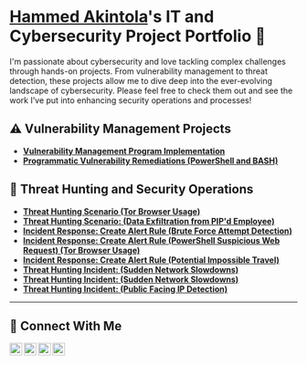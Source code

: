 # <a href="https://www.linkedin.com/in/hammed-akintola-215b7a282//">  Hammed Akintola</a>'s IT and Cybersecurity Project Portfolio 🔐

I'm passionate about cybersecurity and love tackling complex challenges through hands-on projects. From vulnerability management to threat detection, these projects allow me to dive deep into the ever-evolving landscape of cybersecurity. Please feel free to check them out and see the work I’ve put into enhancing security operations and processes!


## ⚠️ Vulnerability Management Projects

- **[Vulnerability Management Program Implementation](https://github.com/akintolahammed/Vulnerability-Management-Program-Implementation/blob/main/README.md)**
- **[Programmatic Vulnerability Remediations (PowerShell and BASH)](https://github.com/joshcybertest/programmatic-vulnerability-remediations)**

## 🚨 Threat Hunting and Security Operations

- **[Threat Hunting Scenario (Tor Browser Usage)](https://github.com/joshmadakor0/threat-hunting-scenario-tor)**
- **[Threat Hunting Scenario: (Data Exfiltration from PIP'd Employee)](https://github.com/hammedakintola/Data-Exfiltration/blob/main/README.md)**
- **[Incident Response: Create Alert Rule (Brute Force Attempt Detection)](https://github.com/hammedakintola/Create-Alert-Rule-Brute-Force-Attempt-Detection/blob/main/README.md)**
- **[Incident Response: Create Alert Rule (PowerShell Suspicious Web Request) (Tor Browser Usage)](https://github.com/hammedakintola/Create-Alert-Rule-PowerShell-Suspicious-Web-Request/tree/main)**
- **[Incident Response: Create Alert Rule (Potential Impossible Travel)](https://github.com/hammedakintola/Potential-Impossible-Travel-Alert/blob/main/README.md)**
- **[Threat Hunting Incident: (Sudden Network Slowdowns)](https://github.com/hammedakintola/Sudden-Network-Slowdowns/blob/main/README.md)**
- **[Threat Hunting Incident: (Sudden Network Slowdowns)](https://github.com/hammedakintola/Sudden-Network-Slowdowns/blob/main/README.md)**
- **[Threat Hunting Incident: (Public Facing IP Detection)](https://github.com/hammedakintola/DeviceInfo-Public-Ip-Address-Detected/blob/main/README.md)**

<hr/>

## 🤳 Connect With Me

[<img align="left" alt="___________ | YouTube" width="22px" src="https://cdn.jsdelivr.net/npm/simple-icons@v3/icons/youtube.svg" />][youtube]
[<img align="left" alt="___________ | Twitter" width="22px" src="https://cdn.jsdelivr.net/npm/simple-icons@v3/icons/twitter.svg" />][twitter]
[<img align="left" alt="___________ | LinkedIn" width="22px" src="https://cdn.jsdelivr.net/npm/simple-icons@v3/icons/linkedin.svg" />][linkedin]
[<img align="left" alt="___________ | Instagram" width="22px" src="https://cdn.jsdelivr.net/npm/simple-icons@v3/icons/instagram.svg" />][instagram]

[twitter]: https://twitter.com/___________
[youtube]: https://www.youtube.com/c/___________
[instagram]: https://www.instagram.com/___________
[linkedin]: https://linkedin.com/in/___________

<!--
<img width="35" alt="image" src="https://github.com/user-attachments/assets/2f41c7cd-5ea8-4475-b451-a37161b6c3fb"> 
<img width="35" alt="image" src="https://github.com/user-attachments/assets/77649969-9910-4994-8b96-74a116cfb2a8">
-->
